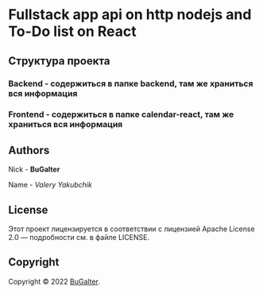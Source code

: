 # Fullstack app api on http nodejs and To-Do list on React

## Структура проекта

### Backend - содержиться в папке backend, там же храниться вся информация

### Frontend - содержиться в папке calendar-react, там же храниться вся информация

## Authors

Nick - **BuGalter**

Name - _Valery Yakubchik_

## License

Этот проект лицензируется в соответствии с лицензией Apache License 2.0 — подробности
см. в файле LICENSE.

## Copyright

Copyright © 2022 [BuGalter](github).
